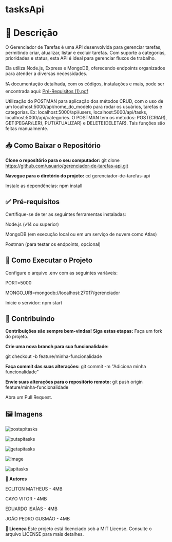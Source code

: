 # tasksApi

# 📝 Descrição
O Gerenciador de Tarefas é uma API desenvolvida para gerenciar tarefas, permitindo criar, atualizar, listar e excluir tarefas. Com suporte a categorias, prioridades e status, esta API é ideal para gerenciar fluxos de trabalho.

Ela utiliza Node.js, Express e MongoDB, oferecendo endpoints organizados para atender a diversas necessidades.

❗A documentação detalhada, com os códigos, instalações e mais, pode ser encontrada aqui: [Pré-Requisitos (1).pdf](https://github.com/user-attachments/files/17969770/Pre-Requisitos.1.pdf)

Utilização do POSTMAN para aplicação dos métodos CRUD, com o uso de um localhost:5000/api/nome_do_modelo para rodar os usuários, tarefas e categorias. Ex: localhost:5000/api/users, localhost:5000/api/tasks, localhost:5000/api/categories.
O POSTMAN tem os métodos: POST(CRIAR), GET(PEGAR/LER), PUT(ATUALIZAR) e DELETE(DELETAR). Tais funções são feitas manualmente.

 ## 📥 Como Baixar o Repositório
 
**Clone o repositório para o seu computador:**
git clone https://github.com/usuario/gerenciador-de-tarefas-api.git

**Navegue para o diretório do projeto:**
cd gerenciador-de-tarefas-api

Instale as dependências:
npm install

## ✅ Pré-requisitos
Certifique-se de ter as seguintes ferramentas instaladas:

Node.js (v14 ou superior)

MongoDB (em execução local ou em um serviço de nuvem como Atlas)

Postman (para testar os endpoints, opcional)

## 🚀 Como Executar o Projeto
Configure o arquivo .env com as seguintes variáveis:

PORT=5000

MONGO_URI=mongodb://localhost:27017/gerenciador

Inicie o servidor: npm start

## 🤝 Contribuindo
**Contribuições são sempre bem-vindas! Siga estas etapas:**
Faça um fork do projeto.

**Crie uma nova branch para sua funcionalidade:**

git checkout -b feature/minha-funcionalidade

**Faça commit das suas alterações:**
git commit -m "Adiciona minha funcionalidade"

**Envie suas alterações para o repositório remoto:**
git push origin feature/minha-funcionalidade

Abra um Pull Request.

## 🖼️ Imagens
![postapitasks](https://github.com/user-attachments/assets/cfbaa75e-5685-4432-820b-530253be9a26)


![putapitasks](https://github.com/user-attachments/assets/2826b8a1-5b8c-47ed-a1f2-d6c73a9992d6)


![getapitasks](https://github.com/user-attachments/assets/261f9d1d-c63d-4089-8efa-1d96b2f2b82f)


![image](https://github.com/user-attachments/assets/a22f266d-c917-4317-bd65-43b890984b67)


![apitasks](https://github.com/user-attachments/assets/3192ac1f-bb1e-4efb-961f-c2def0daef35)



**👥 Autores**

ECLITON MATHEUS - 4MB

CAYO VITOR - 4MB

EDUARDO ISAÍAS - 4MB

JOÃO PEDRO GUSMÃO - 4MB
 


**📜 Licença**
Este projeto está licenciado sob a MIT License. Consulte o arquivo LICENSE para mais detalhes.



